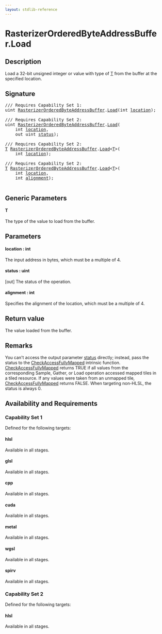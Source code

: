 ```yaml
---
layout: stdlib-reference
---
```


# RasterizerOrderedByteAddressBuffer\.Load

## Description

Load a 32-bit unsigned integer or value with type of <span class='code'><a href="load-0.md#typeparam-T" class="code_type">T</a></span> from the buffer at the specified location.



## Signature 

<pre>
/// Requires Capability Set 1:
<span class="code_keyword">uint</span> <a href="index.md" class="code_type">RasterizerOrderedByteAddressBuffer</a>.<a href="load-0.md">Load</a>(<span class="code_keyword">int</span> <a href="load-0.md#decl-location" class="code_param">location</a>);

/// Requires Capability Set 2:
<span class="code_keyword">uint</span> <a href="index.md" class="code_type">RasterizerOrderedByteAddressBuffer</a>.<a href="load-0.md">Load</a>(
    <span class="code_keyword">int</span> <a href="load-0.md#decl-location" class="code_param">location</a>,
    <span class="code_keyword">out</span> <span class="code_keyword">uint</span> <a href="load-0.md#decl-status" class="code_param">status</a>);

/// Requires Capability Set 2:
<a href="load-0.md#typeparam-T" class="code_type">T</a> <a href="index.md" class="code_type">RasterizerOrderedByteAddressBuffer</a>.<a href="load-0.md">Load</a>&lt;<a href="load-0.md#typeparam-T" class="code_type">T</a>&gt;(
    <span class="code_keyword">int</span> <a href="load-0.md#decl-location" class="code_param">location</a>);

/// Requires Capability Set 2:
<a href="load-0.md#typeparam-T" class="code_type">T</a> <a href="index.md" class="code_type">RasterizerOrderedByteAddressBuffer</a>.<a href="load-0.md">Load</a>&lt;<a href="load-0.md#typeparam-T" class="code_type">T</a>&gt;(
    <span class="code_keyword">int</span> <a href="load-0.md#decl-location" class="code_param">location</a>,
    <span class="code_keyword">int</span> <a href="load-0.md#decl-alignment" class="code_param">alignment</a>);

</pre>

## Generic Parameters

####  <a id="typeparam-T"></a>T
The type of the value to load from the buffer.


## Parameters

####  <a id="decl-location"></a>location  : int
The input address in bytes, which must be a multiple of 4.

####  <a id="decl-status"></a>status  : uint
\[out\] The status of the operation.

####  <a id="decl-alignment"></a>alignment  : int
Specifies the alignment of the location, which must be a multiple of 4.


## Return value
The value loaded from the buffer.


## Remarks

You can't access the output parameter <span class='code'><a href="load-0.md#decl-status" class="code_param">status</a></span> directly; instead,
pass the status to the <span class='code'><a href="../../global-decls/checkaccessfullymapped-05bg.md">CheckAccessFullyMapped</a></span> intrinsic function.
<span class='code'><a href="../../global-decls/checkaccessfullymapped-05bg.md">CheckAccessFullyMapped</a></span> returns TRUE if all values from the corresponding Sample,
Gather, or Load operation accessed mapped tiles in a tiled resource.
If any values were taken from an unmapped tile, <span class='code'><a href="../../global-decls/checkaccessfullymapped-05bg.md">CheckAccessFullyMapped</a></span> returns FALSE.
When targeting non-HLSL, the status is always 0.


## Availability and Requirements

### Capability Set 1

Defined for the following targets:

#### hlsl
Available in all stages.

#### glsl
Available in all stages.

#### cpp
Available in all stages.

#### cuda
Available in all stages.

#### metal
Available in all stages.

#### wgsl
Available in all stages.

#### spirv
Available in all stages.


### Capability Set 2

Defined for the following targets:

#### hlsl
Available in all stages.




<script>
// Fix .md links to .html when on ReadTheDocs
if (window.location.hostname.includes('readthedocs') || 
    window.location.hostname.includes('rtfd.io')) {
  document.addEventListener('DOMContentLoaded', function() {
    const links = document.querySelectorAll('a');
    links.forEach(link => {
      if (link.getAttribute('href') && link.getAttribute('href').endsWith('.md')) {
        link.href = link.href.replace(/\.md($|#|\?)/, '.html$1');
      }
    });
  });
}
</script>
